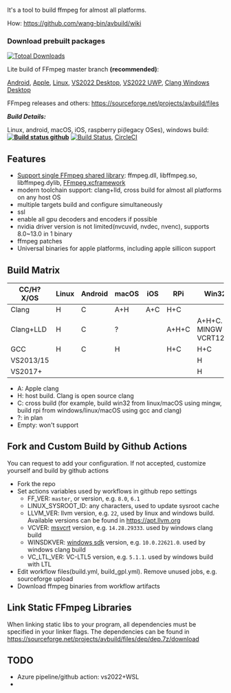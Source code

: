 It's a tool to build ffmpeg for almost all platforms.

How: https://github.com/wang-bin/avbuild/wiki

### Download prebuilt packages

[![Totoal Downloads](https://img.shields.io/sourceforge/dt/avbuild)](https://sourceforge.net/projects/avbuild/files)


Lite build of FFmpeg master branch **(recommended)**:

[Android](https://sourceforge.net/projects/avbuild/files/android/ffmpeg-master-android-lite.tar.xz/download), [Apple](https://sourceforge.net/projects/avbuild/files/xcframework/FFmpeg.xcframework-master-lite.tar.xz/download), [Linux](https://sourceforge.net/projects/avbuild/files/linux/ffmpeg-master-linux-clang-lite.tar.xz/download), [VS2022 Desktop](https://sourceforge.net/projects/avbuild/files/windows-desktop/ffmpeg-master-windows-desktop-vs2022-lite.7z/download), [VS2022 UWP](https://sourceforge.net/projects/avbuild/files/uwp/ffmpeg-master-uwp-vs2022-lite.7z/download), [Clang Windows Desktop](https://sourceforge.net/projects/avbuild/files/windows-desktop/ffmpeg-master-windows-desktop-clang-lite.tar.xz/download)

FFmpeg releases and others: https://sourceforge.net/projects/avbuild/files

***Build Details:***

Linux, android, macOS, iOS, raspberry pi(legacy OSes), windows build:**[![Build status github](https://github.com/wang-bin/avbuild/workflows/Build/badge.svg)](https://github.com/wang-bin/avbuild/actions)** [![Build Status](https://dev.azure.com/kb137035/github/_apis/build/status/wang-bin.avbuild?branchName=master)](https://dev.azure.com/kb137035/github/_build/latest?definitionId=5&branchName=master), [CircleCI](https://circleci.com/gh/wang-bin/avbuild)

## Features

- [Support single FFmpeg shared library](tools/mklibffmpeg.sh): ffmpeg.dll, libffmpeg.so, libffmpeg.dylib, [FFmpeg.xcframework](https://sourceforge.net/projects/avbuild/files/xcframework)
- modern toolchain support: clang+lld, cross build for almost all platforms on any host OS
- multiple targets build and configure simultaneously
- ssl
- enable all gpu decoders and encoders if possible
- nvidia driver version is not limited(nvcuvid, nvdec, nvenc), supports 8.0~13.0 in 1 binary
- ffmpeg patches
- Universal binaries for apple platforms, including apple sillicon support

## Build Matrix

| CC/H?X/OS | Linux | Android | macOS | iOS  | RPi   | Win32                          | WinStore | WinPhone |
| --------- | ----- | ------- | ----- | ---- | ----- | ------------------------------ | -------- | -------- |
| Clang     | H     | C       | A+H   | A+C  | H+C   |                                |          |          |
| Clang+LLD | H     | C       | ?     |      | A+H+C | A+H+C. <br />MINGW or VCRT120+ | A+H+C    | A+C      |
| GCC       | H     | C       | H     |      | H+C   | H+C                            |          |          |
| VS2013/15 |       |         |       |      |       | H                              | H        | C        |
| VS2017+   |       |         |       |      |       | H                              | H        |          |


- A: Apple clang
- H: host build. Clang is open source clang
- C: cross build (for example, build win32 from linux/macOS using mingw, build rpi from windows/linux/macOS using gcc and clang)
- ?: in plan
- Empty: won't support

## Fork and Custom Build by Github Actions
You can request to add your configuration. If not accepted, customize yourself and build by github actions
- Fork the repo
- Set actions variables used by workflows in github repo settings
    - FF_VER: `master`, or version, e.g. `8.0`, `6.1`
    - LINUX_SYSROOT_ID: any characters, used to update sysroot cache
    - LLVM_VER: llvm version, e.g. `22`, used by linux and windows build. Available versions can be found in https://apt.llvm.org
    - VCVER: [msvcrt](https://sourceforge.net/projects/avbuild/files/dep/msvcrt-dev.7z/download) version, e.g. `14.28.29333`. used by windows clang build
    - WINSDKVER: [windows sdk](https://sourceforge.net/projects/avbuild/files/dep/winsdk.7z/download) version, e.g. `10.0.22621.0`. used by windows clang build
    - VC_LTL_VER: VC-LTL5 version, e.g. `5.1.1`. used by windows build with LTL
- Edit workflow files(build.yml, build_gpl.yml). Remove unused jobs, e.g. sourceforge upload
- Download ffmpeg binaries from workflow artifacts

## Link Static FFmpeg Libraries
When linking static libs to your program, all dependencies must be specified in your linker flags. The dependencies can be found in https://sourceforge.net/projects/avbuild/files/dep/dep.7z/download

## TODO
- Azure pipeline/github action: vs2022+WSL
- <!-- Trigger build: $(date) ->
